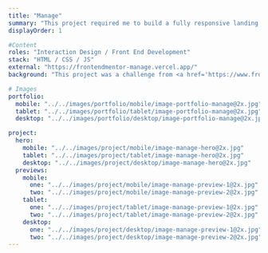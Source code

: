 ```yaml
---
title: "Manage"
summary: "This project required me to build a fully responsive landing page to the designs provided. From the design specs it seemed the carousel was only needed on small screens. I made this happen, but only on page load. As a result, the page responds fine moving from large to small screens, as the content is visible, but not the other way around. I didn't enjoy coding this aspect of the challenge."
displayOrder: 1

#Content
roles: "Interaction Design / Front End Development"
stack: "HTML / CSS / JS"
external: "https://frontendmentor-manage.vercel.app/"
background: "This project was a challenge from <a href='https://www.frontendmentor.io'>Frontend Mentor</a>. The carousel is problematic. It's not accessible, and the buttons for changing the image shown are too small. This is in line with the design. I used <a href='https://github.com/pawelgrzybek/siema'>Siema</a> for the carousel. But even the creator notes 'I consider carousels as an anti-pattern and I would suggest you to find a better UI pattern than carousel for your current project.' I would agree. "

# Images
portfolio:
  mobile: "../../images/portfolio/mobile/image-portfolio-manage@2x.jpg"
  tablet: "../../images/portfolio/tablet/image-portfolio-manage@2x.jpg"
  desktop: "../../images/portfolio/desktop/image-portfolio-manage@2x.jpg"

project:
  hero:
    mobile: "../../images/project/mobile/image-manage-hero@2x.jpg"
    tablet: "../../images/project/tablet/image-manage-hero@2x.jpg"
    desktop: "../../images/project/desktop/image-manage-hero@2x.jpg"
  previews:
    mobile:
      one: "../../images/project/mobile/image-manage-preview-1@2x.jpg"
      two: "../../images/project/mobile/image-manage-preview-2@2x.jpg"
    tablet:
      one: "../../images/project/tablet/image-manage-preview-1@2x.jpg"
      two: "../../images/project/tablet/image-manage-preview-2@2x.jpg"
    desktop:
      one: "../../images/project/desktop/image-manage-preview-1@2x.jpg"
      two: "../../images/project/desktop/image-manage-preview-2@2x.jpg"
---
```

